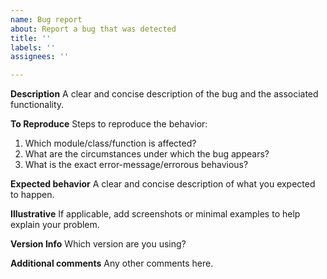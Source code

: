```yaml
---
name: Bug report
about: Report a bug that was detected
title: ''
labels: ''
assignees: ''

---
```


**Description**
A clear and concise description of the bug and the associated functionality.

**To Reproduce**
Steps to reproduce the behavior:
1. Which module/class/function is affected?
2. What are the circumstances under which the bug appears?
3. What is the exact error-message/errorous behavious?


**Expected behavior**
A clear and concise description of what you expected to happen.

**Illustrative**
If applicable, add screenshots or minimal examples to help explain your problem.

**Version Info**
 Which version are you using?

**Additional comments**
Any other comments here.

